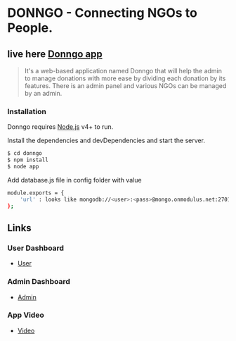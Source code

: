 # DONNGO - Connecting NGOs to People. 
## live here  [Donngo app](http//156.67.221.189:4040/login)

>It's a web-based application named Donngo that will help the admin to manage donations 
>with more ease by dividing each donation by its features.
>There is an admin panel and various NGOs can be managed by an admin.



### Installation

Donngo requires [Node.js](https://nodejs.org/) v4+ to run.

Install the dependencies and devDependencies and start the server.

```sh
$ cd donngo
$ npm install 
$ node app
```
Add database.js file in config folder with value
```sh
module.exports = {
    'url' : looks like mongodb://<user>:<pass>@mongo.onmodulus.net:27017/Mikha4ot
};

```
## Links

### User Dashboard
 - [User](http//156.67.221.189:4040/login)
### Admin Dashboard
 - [Admin](http//156.67.221.189:4040/login)
 ### App Video
 - [Video](http//156.67.221.189:4040/video)
